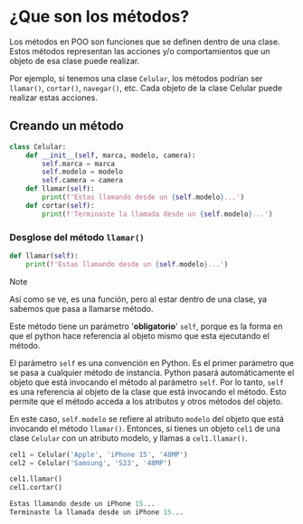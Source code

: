 # ¿Que son los métodos?

Los métodos en POO son funciones que se definen dentro de una clase. Estos métodos representan las acciones y/o comportamientos que un objeto de esa clase puede realizar.

Por ejemplo, si tenemos una clase `Celular`, los métodos podrían ser `llamar()`, `cortar()`, `navegar()`, etc. Cada objeto de la clase Celular puede realizar estas acciones.

## Creando un método

```py
class Celular:
    def __init__(self, marca, modelo, camera):
        self.marca = marca
        self.modelo = modelo
        self.camera = camera
    def llamar(self):
        print(f'Estas llamando desde un {self.modelo}...')
    def cortar(self):
        print(f'Terminaste la llamada desde un {self.modelo}...')
```

### Desglose del método `llamar()`

```py
def llamar(self):
    print(f'Estas llamando desde un {self.modelo}...')
```

>[!NOTE]
>Así como se ve, es una función, pero al estar dentro de una clase, ya sabemos que pasa a llamarse método.

Este método tiene un parámetro '**obligatorio**' `self`, porque es la forma en que el python hace referencia al objeto mismo que esta ejecutando el método.

El parámetro `self` es una convención en Python. Es el primer parámetro que se pasa a cualquier método de instancia. Python pasará automáticamente el objeto que está invocando el método al parámetro `self`. Por lo tanto, `self` es una referencia al objeto de la clase que está invocando el método. Esto permite que el método acceda a los atributos y otros métodos del objeto.

En este caso, `self.modelo` se refiere al atributo `modelo` del objeto que está invocando el método `llamar()`. Entonces, si tienes un objeto `cel1` de una clase `Celular` con un atributo modelo, y llamas a `cel1.llamar()`.

```py
cel1 = Celular('Apple', 'iPhone 15', '48MP')
cel2 = Celular('Samsung', 'S23', '48MP')

cel1.llamar()
cel1.cortar()
```

```py
Estas llamando desde un iPhone 15...
Terminaste la llamada desde un iPhone 15...
```

